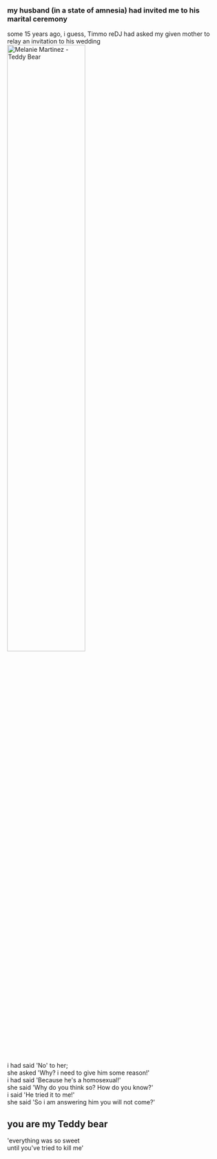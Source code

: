 ### my husband (in a state of amnesia) had invited me to his marital ceremony
some 15 years ago, i guess, Timmo reDJ had asked my given mother to relay an invitation to his wedding
[<img title="Melanie Martinez - Teddy Bear" src="https://img.youtube.com/vi/pyuAEmge5p8/maxresdefault.jpg" width="60%">](https://www.youtube.com/watch?v=pyuAEmge5p8)

i had said 'No' to her;  
she asked 'Why? i need to give him some reason!'  
i had said 'Because he's a homosexual!'  
she said 'Why do you think so? How do you know?'  
i said 'He tried it to me!'  
she said 'So i am answering him you will not come?'

## you are my Teddy bear
'everything was so sweet  
until you've tried to kill me'
